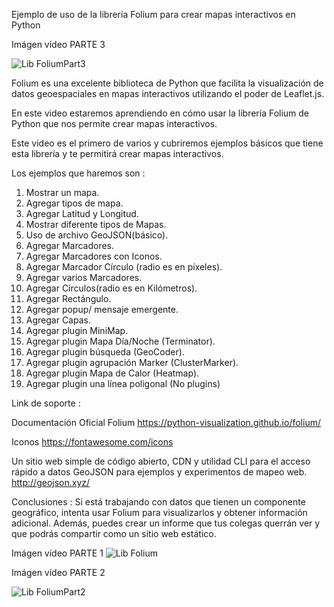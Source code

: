 Ejemplo de uso de la librería Folium para crear mapas interactivos en Python

Imágen vídeo PARTE 3

![Lib FoliumPart3](https://user-images.githubusercontent.com/7143758/229391971-04a23765-64e5-4358-8d74-eebc5c580189.png)


Folium es una excelente biblioteca de Python que facilita la visualización de datos geoespaciales en mapas interactivos utilizando el poder de Leaflet.js.

En este video estaremos aprendiendo en cómo usar la librería Folium de Python que nos permite crear mapas interactivos. 

Este video es el primero de varios y cubriremos ejemplos básicos que tiene esta librería y te permitirá crear mapas interactivos.

Los ejemplos que haremos son :

<ol>
  <li>Mostrar un mapa.</li>
  <li>Agregar tipos de mapa.</li>
  <li>Agregar Latitud y Longitud.</li>
  <li>Mostrar diferente tipos de Mapas.</li>
  <li>Uso de archivo GeoJSON(básico).</li>
  <li>Agregar Marcadores.</li>
  <li>Agregar Marcadores con Iconos.</li>
  <li>Agregar Marcador Círculo (radio es en píxeles).</li>
  <li>Agregar varios Marcadores.</li>
  <li>Agregar Círculos(radio es en Kilómetros).</li>
  <li>Agregar Rectángulo.</li>
  <li>Agregar popup/ mensaje emergente.</li>
  <li>Agregar Capas.</li>
  <li>Agregar plugin MiniMap.</li>
  <li>Agregar plugin Mapa Día/Noche (Terminator).</li>
  <li>Agregar plugin búsqueda (GeoCoder).</li>
  <li>Agregar plugin agrupación Marker (ClusterMarker).</li>
  <li>Agregar  plugin Mapa de Calor (Heatmap).</li>
  <li>Agregar plugin una línea poligonal (No plugins)</li>

</ol>
Link de soporte :

Documentación Oficial Folium
https://python-visualization.github.io/folium/

Iconos
https://fontawesome.com/icons

Un sitio web simple de código abierto, CDN y utilidad CLI para el acceso rápido a datos GeoJSON para ejemplos y experimentos de mapeo web.
http://geojson.xyz/


Conclusiones :
Si está trabajando con datos que tienen un componente geográfico, intenta usar Folium para visualizarlos y obtener información adicional. Además, 
puedes crear un informe que tus colegas querrán ver y que podrás compartir como un sitio web estático.

Imágen vídeo PARTE 1
![Lib Folium](https://user-images.githubusercontent.com/7143758/226186697-b8097b60-de77-4a91-ab70-2a0b80fdc0e1.png)

Imágen vídeo PARTE 2

![Lib FoliumPart2](https://user-images.githubusercontent.com/7143758/226186977-d0d543a3-71c4-491e-a3f0-4f521d386838.png)
